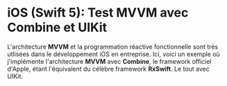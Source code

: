 # iOS (Swift 5): Test MVVM avec Combine et UIKit

L'architecture **MVVM** et la programmation réactive fonctionnelle sont très utlisées dans le développement iOS en entreprise. Ici, voici un exemple où j'implémente l'architecture **MVVM** avec **Combine**, le framework officiel d'Apple, étant l'équivalent du célèbre framework **RxSwift**. Le tout avec UIKit.